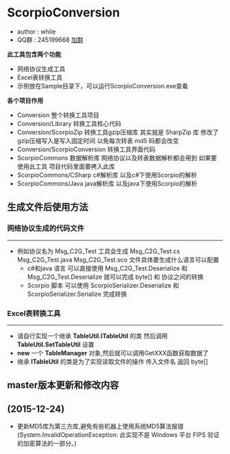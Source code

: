 # ScorpioConversion #
* author : while
* QQ群 : 245199668 [加群](http://shang.qq.com/wpa/qunwpa?idkey=8ef904955c52f7b3764403ab81602b9c08b856f040d284f7e2c1d05ed3428de8)

**此工具包含两个功能**
* 网络协议生成工具
* Excel表转换工具
* 示例放在Sample目录下，可以运行ScorpioConversion.exe查看

**各个项目作用**
* Conversion 整个转换工具项目 
* Conversion/Library 转换工具核心代码
* Conversion/ScorpioZip 转换工具gzip压缩库 其实就是 SharpZip 库  修改了gzip压缩写入是写入固定时间 以免每次转表 md5 码都会改变
* Conversion/ScorpioConversion 转换工具界面代码
* ScorpioCommons 数据解析库 网络协议以及转表数据解析都会用到 如果要使用此工具 项目代码里面要拷入此库
* ScorpioCommons/CSharp c#解析库 以及c#下使用Scorpio的解析
* ScorpioCommons/Java java解析库 以及java下使用Scorpio的解析


## 生成文件后使用方法

### 网络协议生成的代码文件 
-----------
* 例如协议名为 Msg_C2G_Test 工具会生成 Msg_C2G_Test.cs Msg_C2G_Test.java Msg_C2G_Test.sco 文件具体要生成什么语言可以配置
	* c#和java 语言 可以直接使用 Msg_C2G_Test.Deserialize 和 Msg_C2G_Test.Deserialize 就可以完成 byte[] 和 协议之间的转换
	* Scorpio 脚本 可以使用 ScorpioSerializer.Deserialize 和 ScorpioSerializer.Serialize 完成转换

### Excel表转换工具
-----------
* 请自行实现一个继承 **TableUtil.ITableUtil** 的类 然后调用 **TableUtil.SetTableUtil** 设置
* **new** 一个 **TableManager** 对象,然后就可以调用GetXXX函数获取数据了
* 继承 **ITableUtil** 的类是为了实现读取文件的操作 传入文件名 返回 byte[]

## master版本更新和修改内容 ##
(2015-12-24)
-----------
* 更新MD5库为第三方库,避免有些机器上使用系统MD5算法报错(System.InvalidOperationException: 此实现不是 Windows 平台 FIPS 验证的加密算法的一部分。)